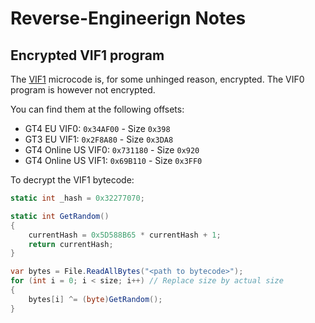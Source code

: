 # Reverse-Engineerign Notes

## Encrypted VIF1 program

The [VIF1](https://psi-rockin.github.io/ps2tek/#vif) microcode is, for some unhinged reason, encrypted. The VIF0 program is however not encrypted.

You can find them at the following offsets:

* GT4 EU VIF0: `0x34AF00` - Size `0x398`
* GT3 EU VIF1: `0x2F8A80` - Size `0x3DA8`
* GT4 Online US VIF0: `0x731180` - Size `0x920`
* GT4 Online US VIF1: `0x69B110` - Size `0x3FF0`

To decrypt the VIF1 bytecode:

```csharp
static int _hash = 0x32277070;

static int GetRandom()
{
    currentHash = 0x5D588B65 * currentHash + 1;
    return currentHash;
}

var bytes = File.ReadAllBytes("<path to bytecode>");
for (int i = 0; i < size; i++) // Replace size by actual size
{
    bytes[i] ^= (byte)GetRandom();
}
```

